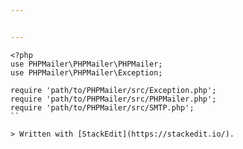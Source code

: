 ```yaml
---


---
```


<pre class=" language-php"><code class="prism  language-php"><span class="token php language-php"><span class="token delimiter important">&lt;?php</span>
<span class="token keyword">use</span> <span class="token package">PHPMailer<span class="token punctuation">\</span>PHPMailer<span class="token punctuation">\</span>PHPMailer</span><span class="token punctuation">;</span>
<span class="token keyword">use</span> <span class="token package">PHPMailer<span class="token punctuation">\</span>PHPMailer<span class="token punctuation">\</span>Exception</span><span class="token punctuation">;</span>

<span class="token keyword">require</span> <span class="token string">'path/to/PHPMailer/src/Exception.php'</span><span class="token punctuation">;</span>
<span class="token keyword">require</span> <span class="token string">'path/to/PHPMailer/src/PHPMailer.php'</span><span class="token punctuation">;</span>
<span class="token keyword">require</span> <span class="token string">'path/to/PHPMailer/src/SMTP.php'</span><span class="token punctuation">;</span>
``

<span class="token operator">&gt;</span> Written with <span class="token punctuation">[</span>StackEdit<span class="token punctuation">]</span><span class="token punctuation">(</span>https<span class="token punctuation">:</span><span class="token comment">//stackedit.io/).</span>
</span></code></pre>

